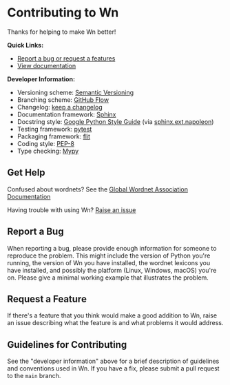 # Contributing to Wn

Thanks for helping to make Wn better!

**Quick Links:**

- [Report a bug or request a features](https://github.com/goodmami/wn/issues/new)
- [View documentation](https://goodmami.github.io/wn)

**Developer Information:**

- Versioning scheme: [Semantic Versioning](https://semver.org/)
- Branching scheme: [GitHub Flow](https://guides.github.com/introduction/flow/)
- Changelog: [keep a changelog](https://keepachangelog.com/en/1.0.0/)
- Documentation framework: [Sphinx](https://www.sphinx-doc.org/)
- Docstring style: [Google Python Style Guide](https://google.github.io/styleguide/pyguide.html#38-comments-and-docstrings) (via [sphinx.ext.napoleon](https://www.sphinx-doc.org/en/master/usage/extensions/napoleon.html))
- Testing framework: [pytest](https://pytest.org/)
- Packaging framework: [flit](https://flit.readthedocs.io/en/latest/)
- Coding style: [PEP-8](https://www.python.org/dev/peps/pep-0008/)
- Type checking: [Mypy](http://mypy-lang.org/)


## Get Help

Confused about wordnets? See the [Global Wordnet Association
Documentation](https://globalwordnet.github.io/gwadoc/)

Having trouble with using Wn? [Raise an
issue](https://github.com/goodmami/wn/issues/new)

## Report a Bug

When reporting a bug, please provide enough information for someone to
reproduce the problem. This might include the version of Python you're
running, the version of Wn you have installed, the wordnet lexicons
you have installed, and possibly the platform (Linux, Windows, macOS)
you're on. Please give a minimal working example that illustrates the
problem.

## Request a Feature

If there's a feature that you think would make a good addition to Wn,
raise an issue describing what the feature is and what problems it
would address.

## Guidelines for Contributing

See the "developer information" above for a brief description of
guidelines and conventions used in Wn. If you have a fix, please
submit a pull request to the `main` branch.
